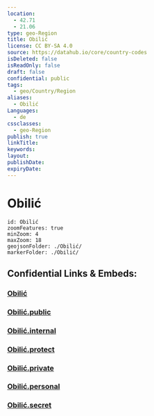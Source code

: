 ```yaml
---
location:
  - 42.71
  - 21.06
type: geo-Region
title: Obilić
license: CC BY-SA 4.0
source: https://datahub.io/core/country-codes
isDeleted: false
isReadOnly: false
draft: false
confidential: public
tags:
  - geo/Country/Region
aliases:
  - Obilić
Languages:
  - de
cssclasses:
  - geo-Region
publish: true
linkTitle:
keywords:
layout:
publishDate:
expiryDate:
---
```


# Obilić

```leaflet
id: Obilić
zoomFeatures: true 
minZoom: 4 
maxZoom: 18
geojsonFolder: ./Obilić/
markerFolder: ./Obilić/
```


## Confidential Links & Embeds: 

### [Obilić](/_Standards/Earth/Continent/Europe/Europe~South/Kosovo/districts~Kosovo/Pristina/counties~Pristina/Obilić.md) 

### [Obilić.public](/_public/Earth/Continent/Europe/Europe~South/Kosovo/districts~Kosovo/Pristina/counties~Pristina/Obilić.public.md) 

### [Obilić.internal](/_internal/Earth/Continent/Europe/Europe~South/Kosovo/districts~Kosovo/Pristina/counties~Pristina/Obilić.internal.md) 

### [Obilić.protect](/_protect/Earth/Continent/Europe/Europe~South/Kosovo/districts~Kosovo/Pristina/counties~Pristina/Obilić.protect.md) 

### [Obilić.private](/_private/Earth/Continent/Europe/Europe~South/Kosovo/districts~Kosovo/Pristina/counties~Pristina/Obilić.private.md) 

### [Obilić.personal](/_personal/Earth/Continent/Europe/Europe~South/Kosovo/districts~Kosovo/Pristina/counties~Pristina/Obilić.personal.md) 

### [Obilić.secret](/_secret/Earth/Continent/Europe/Europe~South/Kosovo/districts~Kosovo/Pristina/counties~Pristina/Obilić.secret.md)

